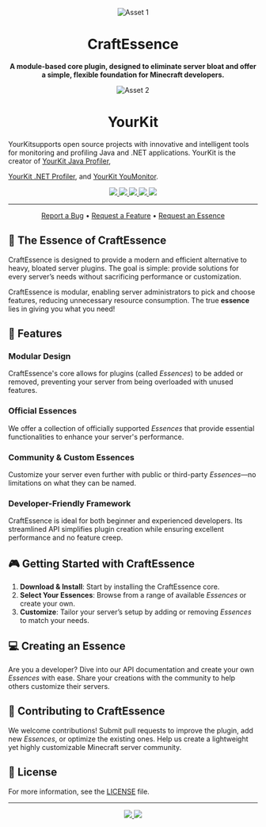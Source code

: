 <p align="center">
  <img src="https://github.com/user-attachments/assets/b9e4e582-cce9-491c-9c87-97db0ac8c87d" alt="Asset 1">
</p>

<h1 align="center">CraftEssence</h1>
<p align="center">
  <strong>A module-based core plugin, designed to eliminate server bloat and offer a simple, flexible foundation for Minecraft developers.</strong>
</p>
<p align="center">
<img src="https://www.yourkit.com/images/yklogo.png" alt="Asset 2">
</p>
<h1 align="center">
YourKit 
</h1
<p align="center">
YourKitsupports open source projects with innovative and intelligent tools
for monitoring and profiling Java and .NET applications.
YourKit is the creator of <a href="https://www.yourkit.com/java/profiler/">YourKit Java Profiler</a>,
</p>
<a href="https://www.yourkit.com/dotnet-profiler/">YourKit .NET Profiler</a>,
and <a href="https://www.yourkit.com/youmonitor/">YourKit YouMonitor</a>.

<p align="center">
  <a href="https://github.com/TheRealPerson98/CraftEssence/stargazers">
    <img src="https://img.shields.io/github/stars/TheRealPerson98/CraftEssence.svg?style=social&label=Star">
  </a>
  <a href="https://github.com/TheRealPerson98/CraftEssence/network/members">
    <img src="https://img.shields.io/github/forks/TheRealPerson98/CraftEssence.svg?style=social&label=Fork">
  </a>
  <a href="https://github.com/TheRealPerson98/CraftEssence/issues">
    <img src="https://img.shields.io/github/issues/TheRealPerson98/CraftEssence.svg?style=plastic">
  </a>
  <a href="https://github.com/TheRealPerson98/CraftEssence/pulls">
    <img src="https://img.shields.io/github/issues-pr/TheRealPerson98/CraftEssence.svg?style=plastic">
  </a>
  <a href="https://www.codefactor.io/repository/github/therealperson98/craftessence">
    <img src="https://www.codefactor.io/repository/github/therealperson98/craftessence/badge">
  </a>
</p>

---

<p align="center">
  <a href="https://github.com/TheRealPerson98/CraftEssence/issues">Report a Bug</a> • 
  <a href="https://github.com/TheRealPerson98/CraftEssence/issues">Request a Feature</a> • 
  <a href="https://github.com/TheRealPerson98/CraftEssence/issues">Request an Essence</a>
</p>

## 🌟 **The Essence of CraftEssence**

CraftEssence is designed to provide a modern and efficient alternative to heavy, bloated server plugins. The goal is
simple: provide solutions for every server’s needs without sacrificing performance or customization.

CraftEssence is modular, enabling server administrators to pick and choose features, reducing unnecessary resource
consumption. The true **essence** lies in giving you what you need!

## 🚀 **Features**

### Modular Design

CraftEssence's core allows for plugins (called *Essences*) to be added or removed, preventing your server from being
overloaded with unused features.

### Official Essences

We offer a collection of officially supported *Essences* that provide essential functionalities to enhance your server's
performance.

### Community & Custom Essences

Customize your server even further with public or third-party *Essences*—no limitations on what they can be named.

### Developer-Friendly Framework

CraftEssence is ideal for both beginner and experienced developers. Its streamlined API simplifies plugin creation while
ensuring excellent performance and no feature creep.

## 🎮 **Getting Started with CraftEssence**

1. **Download & Install**: Start by installing the CraftEssence core.
2. **Select Your Essences**: Browse from a range of available *Essences* or create your own.
3. **Customize**: Tailor your server’s setup by adding or removing *Essences* to match your needs.

## 💻 **Creating an Essence**

Are you a developer? Dive into our API documentation and create your own *Essences* with ease. Share your creations with
the community to help others customize their servers.

## 🤝 **Contributing to CraftEssence**

We welcome contributions! Submit pull requests to improve the plugin, add new *Essences*, or optimize the existing ones.
Help us create a lightweight yet highly customizable Minecraft server community.

## 📜 **License**

For more information, see the [LICENSE](LICENSE) file.

---

<p align="center">
  <a href="https://github.com/TheRealPerson98/CraftEssence/stargazers">
    <img src="https://img.shields.io/github/stars/TheRealPerson98/CraftEssence.svg?style=social&label=Star">
  </a>
  <a href="https://github.com/TheRealPerson98/CraftEssence/network/members">
    <img src="https://img.shields.io/github/forks/TheRealPerson98/CraftEssence.svg?style=social&label=Fork">
  </a>
</p>
